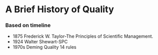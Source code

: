 # A Brief History of Quality
### Based on timeline
* 1875 Frederick W. Taylor-The Principles of Scientific Management.
* 1924 Walter Shewart-SPC
* 1970s Deming Quality 14 rules
